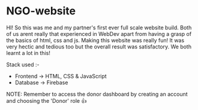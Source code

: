 # NGO-website

HI! So this was me and my partner's first ever full scale website build. Both of us arent really that experienced in WebDev apart from having a grasp of the basics of html, css and js.
Making this website was really fun! It was very hectic and tedious too but the overall result was satisfactory. We both learnt a lot in this!

Stack used :- 
- Frontend -> HTML, CSS & JavaScript
- Database -> Firebase

NOTE: Remember to access the donor dashboard by creating an account and choosing the 'Donor' role 👍
